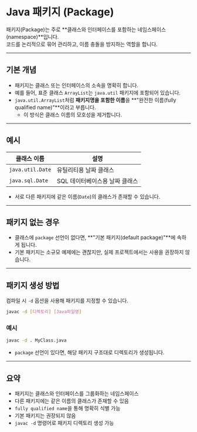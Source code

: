 # Java 패키지 (Package)

패키지(Package)는 주로 **클래스와 인터페이스를 포함하는 네임스페이스(namespace)**입니다.  
코드를 논리적으로 묶어 관리하고, 이름 충돌을 방지하는 역할을 합니다.

---

## 기본 개념

- 패키지는 클래스 또는 인터페이스의 소속을 명확히 합니다.
- 예를 들어, 표준 클래스 `ArrayList`는 `java.util` 패키지에 포함되어 있습니다.
- `java.util.ArrayList`처럼 **패키지명을 포함한 이름**을 **"완전한 이름(fully qualified name)"**이라고 부릅니다.
  - 이 방식은 클래스 이름의 모호성을 제거합니다.

---

## 예시

| 클래스 이름 | 설명 |
|-------------|------|
| `java.util.Date` | 유틸리티용 날짜 클래스 |
| `java.sql.Date` | SQL 데이터베이스용 날짜 클래스 |

- 서로 다른 패키지에 같은 이름(`Date`)의 클래스가 존재할 수 있습니다.

---

## 패키지 없는 경우

- 클래스에 `package` 선언이 없다면, **"기본 패키지(default package)"**에 속하게 됩니다.
- 기본 패키지는 소규모 예제에는 괜찮지만, 실제 프로젝트에서는 사용을 권장하지 않습니다.

---

## 패키지 생성 방법

컴파일 시 `-d` 옵션을 사용해 패키지를 지정할 수 있습니다.

```bash
javac -d [디렉토리] [Java파일명]
```

### 예시

```bash
javac -d . MyClass.java
```

- `package` 선언이 있다면, 해당 패키지 구조대로 디렉토리가 생성됩니다.

---

## 요약

- 패키지는 클래스와 인터페이스를 그룹화하는 네임스페이스
- 다른 패키지에는 같은 이름의 클래스가 존재할 수 있음
- `fully qualified name`을 통해 명확히 식별 가능
- 기본 패키지는 권장되지 않음
- `javac -d` 명령어로 패키지 디렉토리 생성 가능
